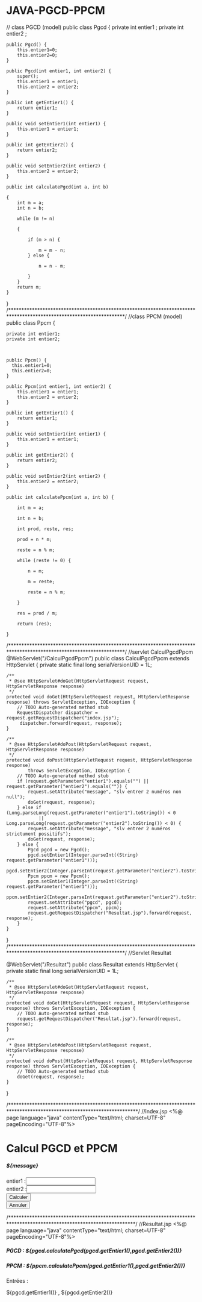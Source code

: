 # JAVA-PGCD-PPCM
// class PGCD (model)
public class Pgcd {
	private int entier1 ;
	private int entier2 ;
	
	public Pgcd() {
	    this.entier1=0;
	    this.entier2=0;	
	}

	public Pgcd(int entier1, int entier2) {
		super();
		this.entier1 = entier1;
		this.entier2 = entier2;
	}

	public int getEntier1() {
		return entier1;
	}
	
	public void setEntier1(int entier1) {
		this.entier1 = entier1;
	}
	
	public int getEntier2() {
		return entier2;
	}
	
	public void setEntier2(int entier2) {
		this.entier2 = entier2;
	}

	public int calculatePgcd(int a, int b)

	{
		int m = a;
		int n = b;

		while (m != n)

		{

			if (m > n) {

				m = m - n;
			} else {

				n = n - m;

			}
		}
		return m;
	}
	
	

 }
/********************************************************************************************************************/
//class PPCM (model)
public class Ppcm {
	
	private int entier1;
	private int entier2;
	
	
	
	public Ppcm() {
	  this.entier1=0;
	  this.entier2=0;
	}
	
	public Ppcm(int entier1, int entier2) {
		this.entier1 = entier1;
		this.entier2 = entier2;
	}
	
	public int getEntier1() {
		return entier1;
	}
	
	public void setEntier1(int entier1) {
		this.entier1 = entier1;
	}
	
	public int getEntier2() {
		return entier2;
	}
	
	public void setEntier2(int entier2) {
		this.entier2 = entier2;
	}
	
	public int calculatePpcm(int a, int b) {

		int m = a;

		int n = b;

		int prod, reste, res;

		prod = n * m;

		reste = n % m;

		while (reste != 0) {

			n = m;

			m = reste;

			reste = n % m;

		}

		res = prod / m;

		return (res);

	}
/********************************************************************************************************************/
//servlet CalculPgcdPpcm
@WebServlet("/CalculPgcdPpcm")
public class CalculPgcdPpcm extends HttpServlet {
	private static final long serialVersionUID = 1L;
   
	/**
	 * @see HttpServlet#doGet(HttpServletRequest request, HttpServletResponse response)
	 */
	protected void doGet(HttpServletRequest request, HttpServletResponse response) throws ServletException, IOException {
		// TODO Auto-generated method stub
		RequestDispatcher dispatcher = request.getRequestDispatcher("index.jsp");
		 dispatcher.forward(request, response);
	}

	/**
	 * @see HttpServlet#doPost(HttpServletRequest request, HttpServletResponse response)
	 */
	protected void doPost(HttpServletRequest request, HttpServletResponse response)
			throws ServletException, IOException {
		// TODO Auto-generated method stub
		if (request.getParameter("entier1").equals("") || request.getParameter("entier2").equals("")) {
			request.setAttribute("message", "slv entrer 2 numéros non null");
			doGet(request, response);
		} else if (Long.parseLong(request.getParameter("entier1").toString()) < 0
				|| Long.parseLong(request.getParameter("entier2").toString()) < 0) {
			request.setAttribute("message", "slv entrer 2 numéros strictument possitifs");
			doGet(request, response);
		} else {
			Pgcd pgcd = new Pgcd();
            pgcd.setEntier1(Integer.parseInt((String) request.getParameter("entier1")));
            pgcd.setEntier2(Integer.parseInt(request.getParameter("entier2").toString()));
            Ppcm ppcm = new Ppcm();
            ppcm.setEntier1(Integer.parseInt((String) request.getParameter("entier1")));
            ppcm.setEntier2(Integer.parseInt(request.getParameter("entier2").toString()));
            request.setAttribute("pgcd", pgcd);
            request.setAttribute("ppcm", ppcm);
            request.getRequestDispatcher("Resultat.jsp").forward(request, response);
		}
	}
}
/********************************************************************************************************************/
//Servlet  Resultat


@WebServlet("/Resultat")
public class Resultat extends HttpServlet {
	private static final long serialVersionUID = 1L;
       
    
	/**
	 * @see HttpServlet#doGet(HttpServletRequest request, HttpServletResponse response)
	 */
	protected void doGet(HttpServletRequest request, HttpServletResponse response) throws ServletException, IOException {
		// TODO Auto-generated method stub
		request.getRequestDispatcher("Resultat.jsp").forward(request, response);
	}

	/**
	 * @see HttpServlet#doPost(HttpServletRequest request, HttpServletResponse response)
	 */
	protected void doPost(HttpServletRequest request, HttpServletResponse response) throws ServletException, IOException {
		// TODO Auto-generated method stub
		doGet(request, response);
	}

}

/*************************************************************************************************************************/
//index.jsp
<%@ page language="java" contentType="text/html; charset=UTF-8"
 pageEncoding="UTF-8"%>
<!DOCTYPE html>
<html>
<head>
<meta charset="UTF-8">
<title>Insert title here</title>
</head>
<body>
<form action="CalculPgcdPpcm" method="post">  
<h1> Calcul PGCD et PPCM</h1>
<h5>${message}</h5>
entier1 :<input type="text" name="entier1" id="entier1"> <br>
entier2 :<input type="text" name="entier2" id="entier2"><br>  
<input type="submit" value="Calculer"><br/>  
<input type="reset" value="Annuler"><br/>  
</form>
</body>
</html>

/************************************************************************************************************************/
//Resultat.jsp
<%@ page language="java" contentType="text/html; charset=UTF-8"
    pageEncoding="UTF-8"%>
<!DOCTYPE html>
<html>
<head>
<meta charset="UTF-8">
<title>Insert title here</title>
</head>
<body>
<h5>PGCD : ${pgcd.calculatePgcd(pgcd.getEntier1(),pgcd.getEntier2())} </h5>
<h5>PPCM : ${ppcm.calculatePpcm(pgcd.getEntier1(),pgcd.getEntier2())} </h5> 
Entrées  : <p>${pgcd.getEntier1()} , ${pgcd.getEntier2()}<p>
</body>
</html>












